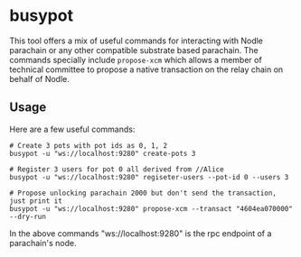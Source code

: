 # busypot
This tool offers a mix of useful commands for interacting with Nodle parachain or any other compatible substrate based parachain. 
The commands specially include `propose-xcm` which allows a member of technical committee to propose a native transaction 
on the relay chain on behalf of Nodle. 

## Usage
Here are a few useful commands:
```
# Create 3 pots with pot ids as 0, 1, 2
busypot -u "ws://localhost:9280" create-pots 3

# Register 3 users for pot 0 all derived from //Alice
busypot -u "ws://localhost:9280" regiseter-users --pot-id 0 --users 3

# Propose unlocking parachain 2000 but don't send the transaction, just print it
busypot -u "ws://localhost:9280" propose-xcm --transact "4604ea070000" --dry-run
```
In the above commands "ws://localhost:9280" is the rpc endpoint of a parachain's node.

